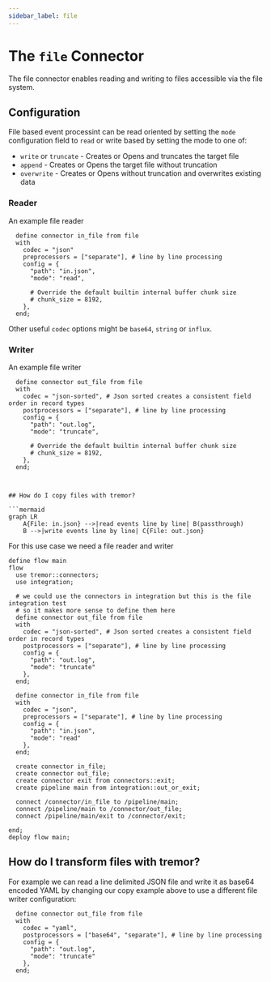 ```yaml
---
sidebar_label: file
---
```


# The `file` Connector

The file connector enables reading and writing to files accessible via the file system.


## Configuration

File based event processint can be read oriented by setting the `mode` configuration
field to `read` or write based by setting the mode to one of:

* `write` or `truncate` - Creates or Opens and truncates the target file
* `append` - Creates or Opens the target file without truncation
* `overwrite` - Creates or Opens without truncation and overwrites existing data

### Reader

An example file reader

```tremor
  define connector in_file from file
  with 
    codec = "json"
    preprocessors = ["separate"], # line by line processing
    config = {
      "path": "in.json",
      "mode": "read",

      # Override the default builtin internal buffer chunk size
      # chunk_size = 8192,
    },
  end;
```

Other useful `codec` options might be `base64`, `string` or `influx`.


### Writer

An example file writer

```tremor
  define connector out_file from file
  with 
    codec = "json-sorted", # Json sorted creates a consistent field order in record types
    postprocessors = ["separate"], # line by line processing
    config = {
      "path": "out.log",
      "mode": "truncate",

      # Override the default builtin internal buffer chunk size
      # chunk_size = 8192,
    },
  end;



## How do I copy files with tremor?

```mermaid
graph LR
    A{File: in.json} -->|read events line by line| B(passthrough)
    B -->|write events line by line| C{File: out.json}
```

For this use case we need a file reader and writer

```tremor
define flow main
flow  
  use tremor::connectors;
  use integration;

  # we could use the connectors in integration but this is the file integration test
  # so it makes more sense to define them here
  define connector out_file from file
  with 
    codec = "json-sorted", # Json sorted creates a consistent field order in record types
    postprocessors = ["separate"], # line by line processing
    config = {
      "path": "out.log",
      "mode": "truncate"
    },
  end;

  define connector in_file from file
  with 
    codec = "json",
    preprocessors = ["separate"], # line by line processing
    config = {
      "path": "in.json",
      "mode": "read"
    },
  end;

  create connector in_file;
  create connector out_file;
  create connector exit from connectors::exit;
  create pipeline main from integration::out_or_exit;

  connect /connector/in_file to /pipeline/main;
  connect /pipeline/main to /connector/out_file;
  connect /pipeline/main/exit to /connector/exit;
  
end;
deploy flow main;
```

## How do I transform files with tremor?

For example we can read a line delimited JSON file and write it as base64 encoded YAML
by changing our copy example above to use a different file writer configuration:

```tremor
  define connector out_file from file
  with 
    codec = "yaml", 
    postprocessors = ["base64", "separate"], # line by line processing
    config = {
      "path": "out.log",
      "mode": "truncate"
    },
  end;
```

